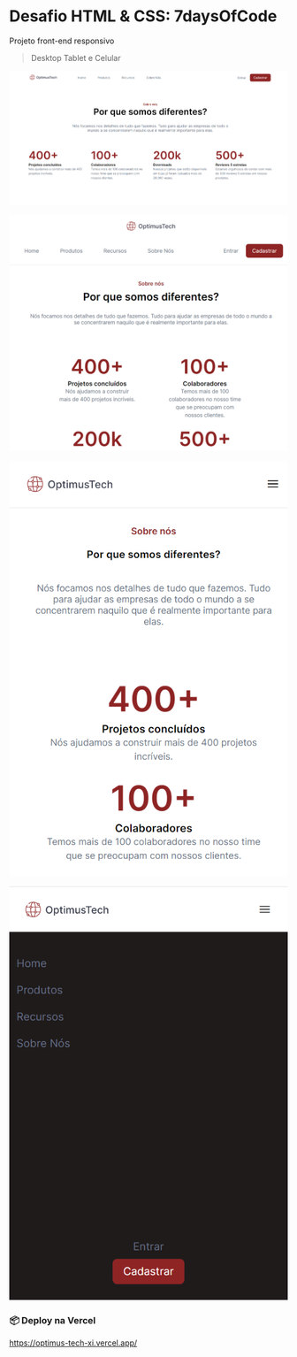 # Desafio HTML & CSS: 7daysOfCode 

Projeto front-end responsivo

> Desktop Tablet e Celular

![preview desktop](./prints/desktop.png)


![preview tablet](./prints/tablet.png)


![preview menu lateral](./prints/mobile.png)

![preview menu lateral](./prints/menu-lateral.png)



### 📦 Deploy na Vercel

https://optimus-tech-xi.vercel.app/